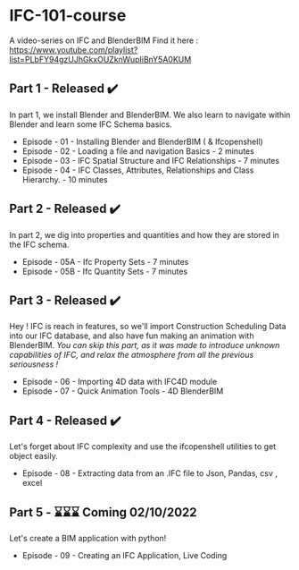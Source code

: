 # IFC-101-course

A video-series on IFC and BlenderBIM
Find it here : 
https://www.youtube.com/playlist?list=PLbFY94gzUJhGkxOUZknWupIiBnY5A0KUM

## Part 1 - Released ✔️
In part 1, we install Blender and BlenderBIM.
We also learn to navigate within Blender and learn some IFC Schema basics.

- Episode - 01 - Installing Blender and BlenderBIM ( & Ifcopenshell)
- Episode - 02 - Loading a file and navigation Basics - 2 minutes
- Episode - 03 - IFC Spatial Structure and IFC Relationships - 7 minutes 
- Episode - 04 - IFC Classes, Attributes, Relationships and Class Hierarchy. - 10 minutes

## Part 2 - Released ✔️
In part 2, we dig into properties and quantities and how they are stored in the IFC schema.
- Episode - 05A - Ifc Property Sets - 7 minutes
- Episode - 05B - Ifc Quantity Sets  - 7 minutes

## Part 3 - Released ✔️
Hey ! IFC is reach in features, so we'll import Construction Scheduling Data into our IFC database, and also have fun making an animation with BlenderBIM.
*You can skip this part, as it was made to introduce unknown capabilities of IFC, and relax the atmosphere from all the previous seriousness !*
- Episode - 06 - Importing 4D data with IFC4D module
- Episode - 07 - Quick Animation Tools - 4D BlenderBIM

## Part 4 - Released ✔️
Let's forget about IFC complexity and use the ifcopenshell utilities to get object easily.
- Episode - 08 - Extracting data from an .IFC file to Json, Pandas, csv , excel

## Part 5 - ⌛⌛⌛ Coming 02/10/2022 
Let's create a BIM application with python!
- Episode - 09 - Creating an IFC Application, Live Coding
